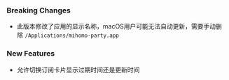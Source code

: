 ### Breaking Changes

- 此版本修改了应用的显示名称，macOS用户可能无法自动更新，需要手动删除 `/Applications/mihomo-party.app`

### New Features

- 允许切换订阅卡片显示过期时间还是更新时间
